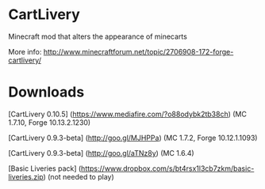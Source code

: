 CartLivery
==========
Minecraft mod that alters the appearance of minecarts

More info: http://www.minecraftforum.net/topic/2706908-172-forge-cartlivery/

Downloads
=========
[CartLivery 0.10.5] (https://www.mediafire.com/?o88odybk2tb38ch) (MC 1.7.10, Forge 10.13.2.1230)

[CartLivery 0.9.3-beta] (http://goo.gl/MJHPPa) (MC 1.7.2, Forge 10.12.1.1093)

[CartLivery 0.9.3-beta] (http://goo.gl/aTNz8y) (MC 1.6.4)

[Basic Liveries pack] (https://www.dropbox.com/s/bt4rsx1l3cb7zkm/basic-liveries.zip) (not needed to play)
